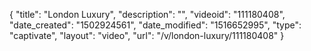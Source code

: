 {
    "title": "London Luxury",
    "description": "",
    "videoid": "111180408",
    "date_created": "1502924561",
    "date_modified": "1516652995",
    "type": "captivate",
    "layout": "video",
    "url": "\/v\/london-luxury\/111180408"
}